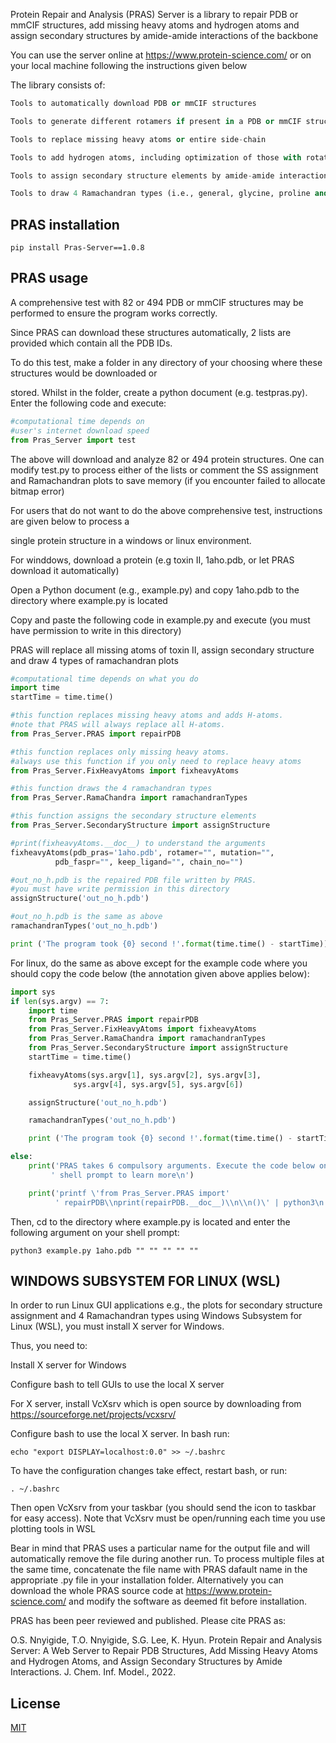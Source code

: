 Protein Repair and Analysis (PRAS) Server is a library to repair PDB or mmCIF structures, add missing heavy atoms and hydrogen atoms and assign secondary structures by amide-amide interactions of the backbone

You can use the server online at https://www.protein-science.com/ or on your local machine following the instructions given below

The library consists of:
```python
Tools to automatically download PDB or mmCIF structures

Tools to generate different rotamers if present in a PDB or mmCIF structure file

Tools to replace missing heavy atoms or entire side-chain

Tools to add hydrogen atoms, including optimization of those with rotational freedom

Tools to assign secondary structure elements by amide-amide interactions of the backbone

Tools to draw 4 Ramachandran types (i.e., general, glycine, proline and pre-proline)
```

## PRAS installation

`pip install Pras-Server==1.0.8`

## PRAS usage

A comprehensive test with 82 or 494 PDB or mmCIF structures may be performed to ensure the program works correctly.

Since PRAS can download these structures automatically, 2 lists are provided which contain all the PDB IDs.

To do this test, make a folder in any directory of your choosing where these structures would be downloaded or

stored. Whilst in the folder, create a python document (e.g. testpras.py). Enter the following code and execute:

```python
#computational time depends on
#user's internet download speed
from Pras_Server import test
```

The above will download and analyze 82 or 494 protein structures. One can modify test.py to process either of the lists or comment the SS assignment and Ramachandran plots to save memory (if you encounter failed to allocate bitmap error)

For users that do not want to do the above comprehensive test, instructions are given below to process a

single protein structure in a windows or linux environment.

For winddows, download a protein (e.g toxin II, 1aho.pdb, or let PRAS download it automatically)

Open a Python document (e.g., example.py) and copy 1aho.pdb to the directory where example.py is located

Copy and paste the following code in example.py and execute (you must have permission to write in this directory)

PRAS will replace all missing atoms of toxin II, assign secondary structure and draw 4 types of ramachandran plots


```python
#computational time depends on what you do
import time
startTime = time.time()

#this function replaces missing heavy atoms and adds H-atoms.
#note that PRAS will always replace all H-atoms.
from Pras_Server.PRAS import repairPDB

#this function replaces only missing heavy atoms.
#always use this function if you only need to replace heavy atoms
from Pras_Server.FixHeavyAtoms import fixheavyAtoms

#this function draws the 4 ramachandran types
from Pras_Server.RamaChandra import ramachandranTypes

#this function assigns the secondary structure elements
from Pras_Server.SecondaryStructure import assignStructure

#print(fixheavyAtoms.__doc__) to understand the arguments
fixheavyAtoms(pdb_pras='1aho.pdb', rotamer="", mutation="",
	      pdb_faspr="", keep_ligand="", chain_no="")

#out_no_h.pdb is the repaired PDB file written by PRAS.
#you must have write permission in this directory
assignStructure('out_no_h.pdb')

#out_no_h.pdb is the same as above
ramachandranTypes('out_no_h.pdb')

print ('The program took {0} second !'.format(time.time() - startTime))
```

For linux, do the same as above except for the example code where you should copy the code below (the annotation given above applies below):

```python
import sys
if len(sys.argv) == 7:
	import time
	from Pras_Server.PRAS import repairPDB
	from Pras_Server.FixHeavyAtoms import fixheavyAtoms
	from Pras_Server.RamaChandra import ramachandranTypes
	from Pras_Server.SecondaryStructure import assignStructure
	startTime = time.time()

	fixheavyAtoms(sys.argv[1], sys.argv[2], sys.argv[3],
		      sys.argv[4], sys.argv[5], sys.argv[6])

	assignStructure('out_no_h.pdb')

	ramachandranTypes('out_no_h.pdb')

	print ('The program took {0} second !'.format(time.time() - startTime))

else:
	print('PRAS takes 6 compulsory arguments. Execute the code below on your'
	     ' shell prompt to learn more\n')

	print('printf \'from Pras_Server.PRAS import'
	      ' repairPDB\\nprint(repairPDB.__doc__)\\n\\n()\' | python3\n')
```

Then, cd to the directory where example.py is located and enter the following argument on your shell prompt:

`python3 example.py 1aho.pdb "" "" "" "" ""`

## WINDOWS SUBSYSTEM FOR LINUX (WSL)

In order to run Linux GUI applications e.g., the plots for
secondary structure assignment and 4 Ramachandran types
using Windows Subsystem for Linux (WSL), you must install X server for Windows.

Thus, you need to:

Install X server for Windows

Configure bash to tell GUIs to use the local X server

For X server, install VcXsrv which is open source by downloading from https://sourceforge.net/projects/vcxsrv/

Configure bash to use the local X server. In bash run:

`echo "export DISPLAY=localhost:0.0" >> ~/.bashrc`

To have the configuration changes take effect, restart bash, or run:

`. ~/.bashrc`

Then open VcXsrv from your taskbar (you should send the icon to taskbar for easy access).
Note that VcXsrv must be open/running each time you use plotting tools in WSL

Bear in mind that PRAS uses a particular name for the output file and will automatically remove the file during another run. To process multiple files at the same time, concatenate the file name with PRAS dafault name in the appropriate .py file in your installation folder. Alternatively you can download the whole PRAS source code at https://www.protein-science.com/ and modify the software as deemed fit before installation.

PRAS has been peer reviewed and published. Please cite PRAS as:

O.S. Nnyigide, T.O. Nnyigide, S.G. Lee, K. Hyun. Protein Repair and Analysis Server: A Web Server to Repair PDB Structures, Add Missing Heavy Atoms and Hydrogen Atoms, and Assign Secondary Structures by Amide Interactions.
J. Chem. Inf. Model., 2022.

## License
[MIT](https://choosealicense.com/licenses/mit/)

